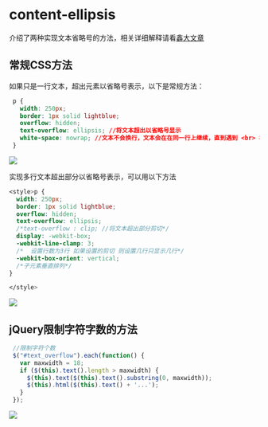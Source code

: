 # content-ellipsis

介绍了两种实现文本省略号的方法，相关详细解释请看[鑫大文章](https://www.zhangxinxu.com/wordpress/2009/09/关于文字内容溢出用点点点-省略号表示/)

<!-- more -->

## 常规CSS方法

如果只是一行文本，超出元素以省略号表示，以下是常规方法：

``` css
 p {
   width: 250px;
   border: 1px solid lightblue;
   overflow: hidden;
   text-overflow: ellipsis; //将文本超出以省略号显示
   white-space: nowrap; //文本不会换行，文本会在在同一行上继续，直到遇到 <br> 标签为止
 }
```

![](https://raw.githubusercontent.com/recoveryMonster/HexoImages/master/blog/20190724103250.png)

实现多行文本超出部分以省略号表示，可以用以下方法

``` css
<style>p {
  width: 250px;
  border: 1px solid lightblue;
  overflow: hidden;
  text-overflow: ellipsis;
  /*text-overflow : clip; //将文本超出部分剪切*/
  display: -webkit-box;
  -webkit-line-clamp: 3;
  /*  设置行数为3行 如果设置的剪切 则设置几行只显示几行*/
  -webkit-box-orient: vertical;
  /*子元素垂直排列*/
}

</style>
```

![](https://raw.githubusercontent.com/recoveryMonster/HexoImages/master/blog/20190724112635.png)

## jQuery限制字符字数的方法

``` js
 //限制字符个数
 $("#text_overflow").each(function() {
   var maxwidth = 18;
   if ($(this).text().length > maxwidth) {
     $(this).text($(this).text().substring(0, maxwidth));
     $(this).html($(this).text() + '...');
   }
 });
```

![](https://raw.githubusercontent.com/recoveryMonster/HexoImages/master/blog/20190724112718.png)
